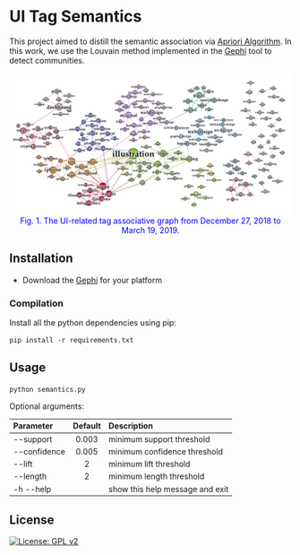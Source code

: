 # UI Tag Semantics

This project aimed to distill the semantic association via [Apriori Algorithm](https://link.springer.com/content/pdf/10.1007/3-540-45372-5_2.pdf). 
In this work, we use the Louvain method implemented in the [Gephi](https://gephi.org/) tool to detect communities.

<div style="color:#0000FF" align="center">
<img src="https://github.com/UITagPrediction/CSCW2020/blob/master/figures/figure3.png"/> 
<figcaption>Fig. 1. The UI-related tag associative graph from December 27, 2018 to March 19, 2019.</figcaption>
</div>

## Installation

* Download the [Gephi](https://gephi.org/) for your platform

### Compilation

Install all the python dependencies using pip:
```
pip install -r requirements.txt
```

## Usage

```
python semantics.py
```

Optional arguments: 

| Parameter                 | Default       | Description   |	
| :------------------------ |:-------------:| :-------------|
| --support  	            | 0.003         |  minimum support threshold
| --confidence              |0.005          |  minimum confidence threshold
| --lift 		            |2           	|  minimum lift threshold
| --length                |   2        |  minimum length threshold
| -h --help                 |               | show this help message and exit


## License
[![License: GPL v2](https://img.shields.io/badge/License-GPL%20v2-blue.svg)](https://www.gnu.org/licenses/old-licenses/gpl-2.0.en.html)